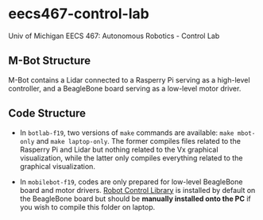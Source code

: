 # eecs467-control-lab
Univ of Michigan EECS 467: Autonomous Robotics - Control Lab 

## M-Bot Structure

M-Bot contains a Lidar connected to a Rasperry Pi serving as a high-level controller, and a BeagleBone board serving as a low-level motor driver.

## Code Structure

* In `botlab-f19`, two versions of `make` commands are available: `make mbot-only` and `make laptop-only`. The former compiles files related to the Rasperry Pi and Lidar but nothing related to the Vx graphical visualization, while the latter only compiles everything related to the graphical visualization.

* In `mobilebot-f19`, codes are only prepared for low-level BeagleBone board and motor drivers. [Robot Control Library](http://strawsondesign.com/docs/librobotcontrol/) is installed by default on the BeagleBone board but should be **manually installed onto the PC** if you wish to compile this folder on laptop.
